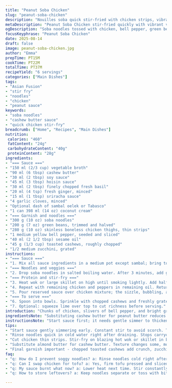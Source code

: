 ```yaml
---
title: "Peanut Soba Chicken"
slug: "peanut-soba-chicken"
description: "Nouilles soba quick stir-fried with chicken strips, vibrant veggies, and a thick peanut-coconut sauce infused with lemongrass and ginger. Balanced spicy, creamy, tangy notes from fish sauce, hoisin, and a chili kick. Texture pops from crushed peanuts and crisp cucumber. Cooking times flexible; rely on sizzle, aroma, and noodle bite. Swap chicken for tofu or shrimp. Use almond butter if allergic. Sauce doubles as dip or dressing. Ideal midweek dish—fast, adaptable, layered flavor."
metaDescription: "Peanut Soba Chicken stir-fried quickly with vibrant veggies, thick peanut-coconut sauce, sharp basil, crunchy cashews, and silk from coconut cream."
ogDescription: "Soba noodles tossed with chicken, bell pepper, green beans in a thick peanut-coconut sauce. Crunchy cashews and fresh zucchini finish it off."
focusKeyphrase: "Peanut Soba Chicken"
date: 2025-08-14
draft: false
image: peanut-soba-chicken.jpg
author: "Emma"
prepTime: PT15M
cookTime: PT22M
totalTime: PT37M
recipeYield: "6 servings"
categories: ["Main Dishes"]
tags:
- "Asian Fusion"
- "stir fry"
- "noodles"
- "chicken"
- "peanut sauce"
keywords:
- "soba noodles"
- "cashew butter sauce"
- "quick chicken stir-fry"
breadcrumb: ["Home", "Recipes", "Main Dishes"]
nutrition: 
 calories: "460"
 fatContent: "24g"
 carbohydrateContent: "40g"
 proteinContent: "28g"
ingredients:
- "=== Sauce ==="
- "150 ml (2/3 cup) vegetable broth"
- "90 ml (6 tbsp) cashew butter"
- "30 ml (2 tbsp) soy sauce"
- "45 ml (3 tbsp) hoisin sauce"
- "30 ml (2 tbsp) finely chopped fresh basil"
- "20 ml (4 tsp) fresh ginger, minced"
- "15 ml (1 tbsp) sriracha sauce"
- "4 garlic cloves, minced"
- "Optional dash of sambal oelek or Tabasco"
- "1 can 398 ml (14 oz) coconut cream"
- "=== Garnish and noodles ==="
- "300 g (10 oz) soba noodles"
- "200 g (7 oz) green beans, trimmed and halved"
- "280 g (10 oz) skinless boneless chicken thighs, thin strips"
- "1 medium yellow bell pepper, seeded and sliced"
- "40 ml (2 1/2 tbsp) sesame oil"
- "45 g (1/3 cup) toasted cashews, roughly chopped"
- "1/2 medium zucchini, grated"
instructions:
- "=== Sauce ==="
- "1. Mix all sauce ingredients in a medium pot except sambal; bring to a low boil, stir constantly to prevent sticking. Simmer gently 12 minutes until thickened; watch texture not dryness. Aromas deepen, sauce coats spoon. Reserve heat but stir occasionally to avoid skin forming."
- "=== Noodles and veggies ==="
- "2. Drop soba noodles in salted boiling water. After 3 minutes, add green beans. Cook 3-4 more minutes until beans tender-crisp, noodles bouncy but not mushy. Drain immediately, rinse with cold water to stop cooking. Toss with a splash of sesame oil to prevent clumping."
- "=== Protein and stir-fry ==="
- "3. Heat wok or large skillet on high until smoking lightly. Add half sesame oil. Flash-fry half chicken strips and bell peppers quickly, about 3 minutes or until white and edges sear. Season with salt and pepper. Remove to plate."
- "4. Repeat with remaining chicken and peppers in remaining oil. Return all back to pan."
- "5. Pour reserved sauce over chicken mixture; the sizzle, bubbling, and thick sauce enveloping meat signals readiness. Add noodles, toss quickly but gently to coat evenly. Cook 2 more minutes. Avoid overmixing—noodles break easily."
- "=== To serve ==="
- "6. Spoon into bowls. Sprinkle with chopped cashews and freshly grated zucchini for crunch and cool contrast. Add extra sambal if heat’s wanted."
- "7. Optional: squeeze lime over top to cut richness before serving."
introduction: "Chunks of chicken, slivers of bell pepper, and bright green beans tossed with chewy soba noodles. Enough to fill, not weigh down. Sauce thick with nutty richness from cashew butter; coconut cream makes it silky. Lemongrass swapped for basil here—adds fresh herbal punch I liked better after testing. Ginger and garlic punch through heavy sauce. Sriracha heat lingers but doesn’t dominate. Crunch from toasted cashews and fresh zucchini on top—something raw sharp to contrast the warm, savory base. Tried with almonds once but the buttery cashews hold up better to the high heat and sauce. Noodles need proper bite, not soggy mess, so timing’s crucial. Learned that rinsing post-cook stops carryover cooking, keeps vibrant. One-pan stir-fry speed-up rocks kitchen efficiency. Key: don’t crowd pan during searing; better browning equals flavor depth."
ingredientsNote: "Substituting cashew butter for peanut butter reduces allergen risk; almond butter also works but changes sauce texture slightly—adds subtle sweetness. Coconut cream richer than canned coconut milk; stick to cream for velvety sauce that clings well. Vegetable broth swaps easy if chicken stock missing—just avoid salty bouillons, dilute if needed to balance soy and hoisin. Fresh basil replaces lemongrass for a bolder, more floral note; if you prefer original, finely mince 2 stalks of lemongrass pulp only. Garlic and ginger freshly minced give punch; powder versions dull out hard. You can swap green beans for asparagus or snap peas—only adjust cooking times. Bell pepper color flexible; yellow or orange add sweetness, red adds heat and color contrast. Oil choice critical; sesame oil doubles flavor and helps crisp edges without smoke burn, but vegetable oil tolerates higher heat better. Toasted cashews for garnish give crunch; peanuts fine if that’s what you have. Zucchini gives cool contrast; cucumber can substitute though adds moisture."
instructionsNote: "Start sauce first; it needs gentle simmer to thicken nicely. Keep stirring or it scorches. Watch texture closely; too thin and noodles slide off, too thick and clumps form. Sauce should coat a spoon in glossy layer. While sauce simmers, prep noodles and veggies. Timing matters—green beans overcooked get dull green and limp; add mid-way with noodles to nectar crunch. Rinsing noodles immediately in cold water stops residual heat cooking, saves chewy texture, plus cools to safer stir-fry temperature. When stir-frying chicken and peppers, work in batches; overcrowding causes steaming, losing crisp edges and browning which add flavor. High heat and quick toss keep chicken juicy with caramelized edges. Add sauce last to deglaze pan bits, blend flavors, and give everything shine. Don’t overmix noodles to avoid breakage. Final garnish of chopped nuts and raw zucchini adds welcome texture and freshness; don’t skip. If plate seems too rich, a squeeze of lime juice adds brightness and cuts heaviness. Leftovers reheat well but toss noodles with splash of water or broth to loosen sauce—microwave in short bursts to avoid drying out."
tips:
- "Start sauce gently simmering early. Constant stir to avoid scorch. Texture changes slow but watch for thickness just coating spoon; too thin slips off noodles, too thick clumps stuff. Hold heat low, stir often or skin forms. Use cashew butter not peanut if allergies. Coconut cream richer than coconut milk Use cream only or sauce thins out."
- "Rinse noodles quick in cold water right after draining. Stops carryover cooking. Keeps bite firm. Beans go in late; add after three minutes in boiling water, green beans crisp and bright. Overcook dulls color fast; timing critical. Toss noodles immediately with sesame oil to keep separate. No oil = mush mess. Timing spices different veggies; snap peas or asparagus need tweaks."
- "Cut chicken thin strips. Stir-fry on blazing hot wok or skillet in batches. Crowding pan traps steam, kills browning, no crisp edges. Quick flash 3 minutes till white edges sear. Season salt pepper after frying per batch. Return all to pan together after sear. High heat key; chicken juicy inside, browned outside. Add sauce last; it sizzles, thickens fast, coats meat slick. Noodles last toss. Avoid breaking noodles by gentle flips."
- "Substitute almond butter for cashew butter. Texture changes some, more sweet. Sambal oelek optional for heat. Lime juice squeezed over raw zesty cuts rich fatty layers. Fresh ginger and garlic minced better punch than powder dullness. Basil swap for lemongrass fresh floral note changes profile completely; lemongrass pulp finely minced if original needed."
- "Final garnish important - chopped toasted cashews add crunch, zucchini grated cool fresh texture contrast to warm saucy noodles. Cucumber works but adds moisture. Overmixing noodles after sauce toss breaks noodles easily. Sauce doubles as dressing or dip; leftovers reheat best with splash broth or water to loosen before microwaving short bursts. Keep sauce texture glossy, shiny."
faq:
- "q: How do I prevent soggy noodles? a: Rinse noodles cold right after draining. Stops cooking immediately. Toss with sesame oil fast. Timing green beans last adds crunch. No rinsing equals mush fast."
- "q: Can I swap chicken for tofu? a: Yes, firm tofu pressed and sliced works well. Quick fry in batches same as chicken. Shrimp also fine. Adjust cook time till just opaque. Heat high needed always to keep texture."
- "q: My sauce burnt what now? a: Lower heat next time. Stir constantly till thick but glossy. Too thin slides off, too thick clumps. Coconut cream richer than milk; don’t swap or burn more likely. Scrape pan bits off to prevent sticking."
- "q: How to store leftovers? a: Keep noodles separate or toss with bit broth to loosen. Refrigerate 3-4 days max. Reheat short, stir gently to avoid noodle break. Sauce thickens but loosen with water or broth. Garnish fresh after reheat."

---
```

